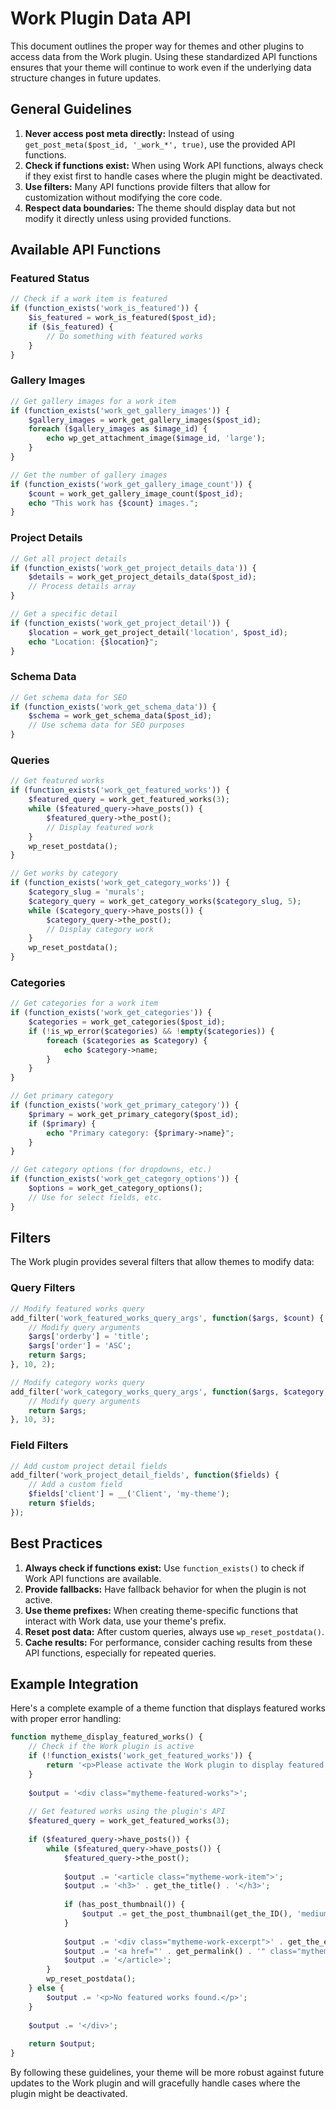 # Work Plugin Data API

This document outlines the proper way for themes and other plugins to access data from the Work plugin. Using these standardized API functions ensures that your theme will continue to work even if the underlying data structure changes in future updates.

## General Guidelines

1. **Never access post meta directly:** Instead of using `get_post_meta($post_id, '_work_*', true)`, use the provided API functions.
2. **Check if functions exist:** When using Work API functions, always check if they exist first to handle cases where the plugin might be deactivated.
3. **Use filters:** Many API functions provide filters that allow for customization without modifying the core code.
4. **Respect data boundaries:** The theme should display data but not modify it directly unless using provided functions.

## Available API Functions

### Featured Status

```php
// Check if a work item is featured
if (function_exists('work_is_featured')) {
    $is_featured = work_is_featured($post_id);
    if ($is_featured) {
        // Do something with featured works
    }
}
```

### Gallery Images

```php
// Get gallery images for a work item
if (function_exists('work_get_gallery_images')) {
    $gallery_images = work_get_gallery_images($post_id);
    foreach ($gallery_images as $image_id) {
        echo wp_get_attachment_image($image_id, 'large');
    }
}

// Get the number of gallery images
if (function_exists('work_get_gallery_image_count')) {
    $count = work_get_gallery_image_count($post_id);
    echo "This work has {$count} images.";
}
```

### Project Details

```php
// Get all project details
if (function_exists('work_get_project_details_data')) {
    $details = work_get_project_details_data($post_id);
    // Process details array
}

// Get a specific detail
if (function_exists('work_get_project_detail')) {
    $location = work_get_project_detail('location', $post_id);
    echo "Location: {$location}";
}
```

### Schema Data

```php
// Get schema data for SEO
if (function_exists('work_get_schema_data')) {
    $schema = work_get_schema_data($post_id);
    // Use schema data for SEO purposes
}
```

### Queries

```php
// Get featured works
if (function_exists('work_get_featured_works')) {
    $featured_query = work_get_featured_works(3);
    while ($featured_query->have_posts()) {
        $featured_query->the_post();
        // Display featured work
    }
    wp_reset_postdata();
}

// Get works by category
if (function_exists('work_get_category_works')) {
    $category_slug = 'murals';
    $category_query = work_get_category_works($category_slug, 5);
    while ($category_query->have_posts()) {
        $category_query->the_post();
        // Display category work
    }
    wp_reset_postdata();
}
```

### Categories

```php
// Get categories for a work item
if (function_exists('work_get_categories')) {
    $categories = work_get_categories($post_id);
    if (!is_wp_error($categories) && !empty($categories)) {
        foreach ($categories as $category) {
            echo $category->name;
        }
    }
}

// Get primary category
if (function_exists('work_get_primary_category')) {
    $primary = work_get_primary_category($post_id);
    if ($primary) {
        echo "Primary category: {$primary->name}";
    }
}

// Get category options (for dropdowns, etc.)
if (function_exists('work_get_category_options')) {
    $options = work_get_category_options();
    // Use for select fields, etc.
}
```

## Filters

The Work plugin provides several filters that allow themes to modify data:

### Query Filters

```php
// Modify featured works query
add_filter('work_featured_works_query_args', function($args, $count) {
    // Modify query arguments
    $args['orderby'] = 'title';
    $args['order'] = 'ASC';
    return $args;
}, 10, 2);

// Modify category works query
add_filter('work_category_works_query_args', function($args, $category, $count) {
    // Modify query arguments
    return $args;
}, 10, 3);
```

### Field Filters

```php
// Add custom project detail fields
add_filter('work_project_detail_fields', function($fields) {
    // Add a custom field
    $fields['client'] = __('Client', 'my-theme');
    return $fields;
});
```

## Best Practices

1. **Always check if functions exist:** Use `function_exists()` to check if Work API functions are available.
2. **Provide fallbacks:** Have fallback behavior for when the plugin is not active.
3. **Use theme prefixes:** When creating theme-specific functions that interact with Work data, use your theme's prefix.
4. **Reset post data:** After custom queries, always use `wp_reset_postdata()`.
5. **Cache results:** For performance, consider caching results from these API functions, especially for repeated queries.

## Example Integration

Here's a complete example of a theme function that displays featured works with proper error handling:

```php
function mytheme_display_featured_works() {
    // Check if the Work plugin is active
    if (!function_exists('work_get_featured_works')) {
        return '<p>Please activate the Work plugin to display featured works.</p>';
    }
    
    $output = '<div class="mytheme-featured-works">';
    
    // Get featured works using the plugin's API
    $featured_query = work_get_featured_works(3);
    
    if ($featured_query->have_posts()) {
        while ($featured_query->have_posts()) {
            $featured_query->the_post();
            
            $output .= '<article class="mytheme-work-item">';
            $output .= '<h3>' . get_the_title() . '</h3>';
            
            if (has_post_thumbnail()) {
                $output .= get_the_post_thumbnail(get_the_ID(), 'medium');
            }
            
            $output .= '<div class="mytheme-work-excerpt">' . get_the_excerpt() . '</div>';
            $output .= '<a href="' . get_permalink() . '" class="mytheme-work-link">View Project</a>';
            $output .= '</article>';
        }
        wp_reset_postdata();
    } else {
        $output .= '<p>No featured works found.</p>';
    }
    
    $output .= '</div>';
    
    return $output;
}
```

By following these guidelines, your theme will be more robust against future updates to the Work plugin and will gracefully handle cases where the plugin might be deactivated. 